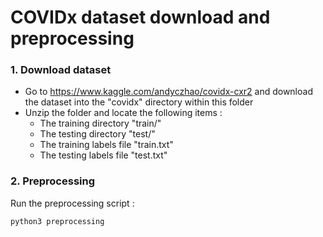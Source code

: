 # COVIDx dataset download and preprocessing
### 1. Download dataset
- Go to https://www.kaggle.com/andyczhao/covidx-cxr2 and download the dataset into the "covidx" directory within this folder
- Unzip the folder and locate the following items :
	- The training directory "train/"
	- The testing directory "test/"
	- The training labels file "train.txt"
	- The testing labels file "test.txt"

### 2. Preprocessing
Run the preprocessing script :
```bash
python3 preprocessing
```
